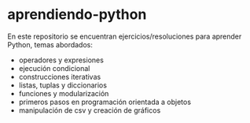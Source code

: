 # aprendiendo-python
En este repositorio se encuentran ejercicios/resoluciones para aprender Python, temas abordados:
- operadores y expresiones
- ejecución condicional
- construcciones iterativas
- listas, tuplas y diccionarios
- funciones y modularización
- primeros pasos en programación orientada a objetos
- manipulación de csv y creación de gráficos
